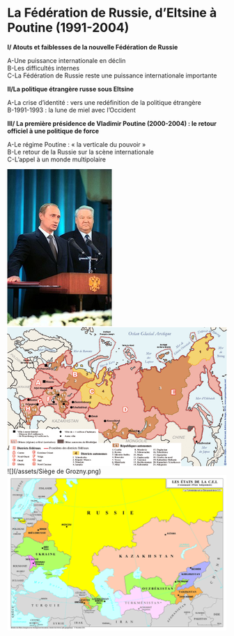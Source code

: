 # La Fédération de Russie, d’Eltsine à Poutine \(1991-2004\)

**I/ Atouts et faiblesses de la nouvelle Fédération de Russie**

A-Une puissance internationale en déclin  
B-Les difficultés internes  
C-La Fédération de Russie reste une puissance internationale importante

**II/La politique étrangère russe sous Eltsine**

A-La crise d’identité : vers une redéfinition de la politique étrangère  
B-1991-1993 : la lune de miel avec l’Occident

**III/ La première présidence de Vladimir Poutine \(2000-2004\) : le retour officiel à une politique de force**

A-Le régime Poutine : « la verticale du pouvoir »  
B-Le retour de la Russie sur la scène internationale  
C-L’appel à un monde multipolaire

![](/assets/240px-Vladimir_Putin_taking_the_Presidential_Oath,_7_May_2000.jpg)![](/assets/russie-administrative1.jpg)![](/assets/Siège de Grozny.png)![](/assets/etats_de_la_cei_cle0e465c.jpg)

